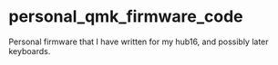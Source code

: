 # personal_qmk_firmware_code
Personal firmware that I have written for my hub16, and possibly later keyboards.
